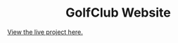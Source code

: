 <h1 align="center">GolfClub Website</h1>

[View the live project here.](https://erikhgm.github.io/Golfclub-homepage/index.html)
